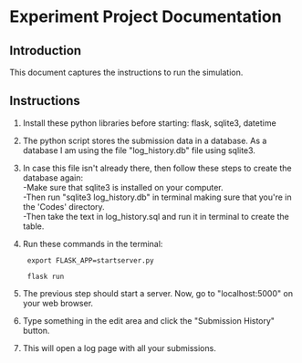 # __Experiment Project Documentation__

## __Introduction__ 
This document captures the instructions to run the simulation.
## __Instructions__
1. Install these python libraries before starting: flask, sqlite3, datetime  
2. The python script stores the submission data in a database. As a database I am using the file "log_history.db" file using sqlite3.  
3. In case this file isn't already there, then follow these steps to create the database again:  
    -Make sure that sqlite3 is installed on your computer.  
    -Then run "sqlite3 log_history.db" in terminal making sure that you're in the 'Codes' directory.  
    -Then take the text in log_history.sql and run it in terminal to create the table.  
4. Run these commands in the terminal:  

        export FLASK_APP=startserver.py

        flask run

5. The previous step should start a server. Now, go to "localhost:5000" on your web browser.  
6. Type something in the edit area and click the "Submission History" button.  
7. This will open a log page with all your submissions.